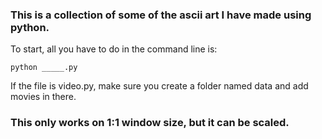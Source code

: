 ### This is a collection of some of the ascii art I have made using python.
To start, all you have to do in the command line is:

`python _____.py`

If the file is video.py, make sure you create a folder named data and add movies in there. 

### This only works on 1:1 window size, but it can be scaled. 

